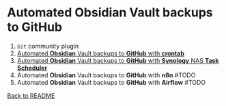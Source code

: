 # Automated **Obsidian** Vault backups to **GitHub**

1. `Git` community plugin
2. [Automated **Obsidian** Vault backups to **GitHub** with **crontab**](/automated-obsidian-vault-backups-to-github/crontab-task-scheduler.md)
3. [Automated **Obsidian** Vault backups to **GitHub** with **Synology** NAS **Task Scheduler**](/automated-obsidian-vault-backups-to-github/synology-nas-task-scheduler.md)
4. Automated **Obsidian** Vault backups to **GitHub** with **n8n** #TODO
5. Automated **Obsidian** Vault backups to **GitHub** with **Airflow** #TODO

[Back to README](/Linkedin%20Articles_README.md)
